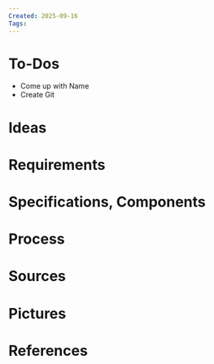 ```yaml
---
Created: 2025-09-16
Tags:
--- 
```


# To-Dos
- Come up with Name
- Create Git
# Ideas

# Requirements
# Specifications, Components

# Process

  

# Sources

  

# Pictures
# References
